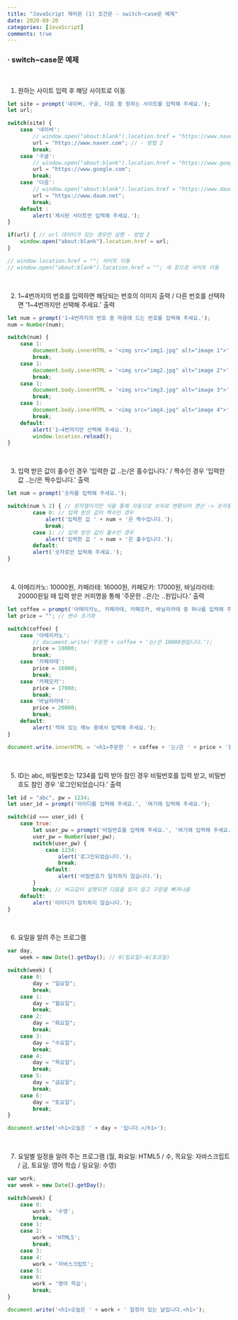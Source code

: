 ```yaml
---
title: "JavaScript 제어문 (1) 조건문 - switch~case문 예제"
date: 2020-09-20
categories: [JavaScript]
comments: true
---
```


### **· switch~case문 예제**

<br>

1) 원하는 사이트 입력 후 해당 사이트로 이동

```js
let site = prompt('네이버, 구글, 다음 중 원하는 사이트를 입력해 주세요.');
let url;

switch(site) {
    case '네이버':
    	// window.open("about:blank").location.href = "https://www.naver.com"; - 방법 1
        url = "https://www.naver.com"; // - 방법 2
        break;
    case '구글':
    	// window.open("about:blank").location.href = "https://www.google.com";
        url = "https://www.google.com";
        break;
    case '다음':
    	// window.open("about:blank").location.href = "https://www.daum.net";
        url = "https://www.daum.net";
        break;
    default :
    	alert('제시된 사이트만 입력해 주세요.');
}

if(url) { // url 데이터가 있는 경우만 실행 - 방법 2
	window.open("about:blank").location.href = url;
}

// window.location.href = ""; 사이트 이동
// window.open("about:blank").location.href = ""; 새 창으로 사이트 이동
```

<br>

2) 1~4번까지의 번호를 입력하면 해당되는 번호의 이미지 출력 / 다른 번호를 선택하면 '1~4번까지만 선택해 주세요.' 출력

```js
let num = prompt('1~4번까지의 번호 중 마음에 드는 번호를 입력해 주세요.');
num = Number(num);

switch(num) {
    case 1:
    	document.body.innerHTML = '<img src="img1.jpg" alt="image 1">';
        break;
    case 1:
    	document.body.innerHTML = '<img src="img2.jpg" alt="image 2">';
        break;
    case 1:
    	document.body.innerHTML = '<img src="img3.jpg" alt="image 3">';
        break;
    case 1:
    	document.body.innerHTML = '<img src="img4.jpg" alt="image 4">';
        break;
    default:
    	alert('1~4번까지만 선택해 주세요.');
        window.location.reload();
}
```

<br>

3) 입력 받은 값이 홀수인 경우 '입력한 값 ..는/은 홀수입니다.' / 짝수인 경우 '입력한 값 ..는/은 짝수입니다.' 출력

```js
let num = prompt('숫자를 입력해 주세요.');

switch(num % 2) { // 문자열이지만 식을 통해 자동으로 숫자로 변환되어 연산 -> 숫자형 데이터
    	case 0: // 입력 받은 값이 짝수인 경우
    		alert('입력한 값 ' + num + '은 짝수입니다.');
    		break;
    	case 1: // 입력 받은 값이 홀수인 경우
    		alert('입력한 값 ' + num + '은 홀수입니다.');
    	default:
		alert('숫자로만 입력해 주세요.');
}
```

<br>

4) 아메리카노: 10000원, 카페라테: 16000원, 카페모카: 17000원, 바닐라라테: 20000원일 때 입력 받은 커피명을 통해 '주문한 ..은/는 ..원입니다.' 출력

```js
let coffee = prompt('아메리카노, 카페라테, 카페모카, 바닐라라테 중 하나를 입력해 주세요.');
let price = ""; // 변수 초기화

switch(coffee) {
    case '아메리카노':
    	// document.write('주문한 + coffee + '는/은 10000원입니다.');
        price = 10000;
        break;
    case '카페라테':
        price = 16000;
        break;
    case '카페모카':
        price = 17000;
        break;
    case '바닐라라테':
        price = 20000;
        break;
    default:
    	alert('적혀 있는 메뉴 중에서 입력해 주세요.');
}

document.write.innerHTML = '<h1>주문한 ' + coffee + '는/은 ' + price + '원입니다.</h1>';
```

<br>

5) ID는 abc, 비밀번호는 1234를 입력 받아 참인 경우 비밀번호를 입력 받고, 비밀번호도 참인 경우 '로그인되었습니다.' 출력

```js
let id = "abc", pw = 1234;
let user_id = prompt('아이디를 입력해 주세요.', '여기에 입력해 주세요.');

switch(id === user_id) {
    case true:
    	let user_pw = prompt('비밀번호를 입력해 주세요.', '여기에 입력해 주세요.');
        user_pw = Number(user_pw);
        switch(user_pw) {
        	case 1234:
            	alert('로그인되었습니다.');
                break;
            default:
            	alert('비밀번호가 일치하지 않습니다.');
        }
        break; // 비교값이 실행되면 다음을 읽지 않고 구문을 빠져나옴
    default:
    	alert('아이디가 일치하지 않습니다.');
}
```

<br>

6) 요일을 알려 주는 프로그램

```js
var day,
    week = new Date().getDay(); // 0(일요일)~6(토요일)

switch(week) {
	case 0:
		day = "일요일";
		break;
	case 1:
		day = "월요일";
		break;
	case 2:
		day = "화요일";
		break;
	case 3:
		day = "수요일";
		break;
	case 4:
		day = "목요일";
		break;
	case 5:
		day = "금요일";
		break;
	case 6:
		day = "토요일";
		break;
}

document.write('<h1>오늘은 ' + day + '입니다.</h1>');
```

<br>

7) 요일별 일정을 알려 주는 프로그램 (월, 화요일: HTML5 / 수, 목요일: 자바스크립트 / 금, 토요일: 영어 학습 / 일요일: 수영)

```js
var work;
var week = new Date().getDay();

switch(week) {
    case 0:
    	work = '수영';
        break;
    case 1:
    case 2:
    	work = 'HTML5';
        break;
    case 3:
    case 4:
    	work = '자바스크립트';
    case 5:
    case 6:
    	work = '영어 학습';
        break;
}

document.write('<h1>오늘은 ' + work + ' 일정이 있는 날입니다.<h1>');
```

